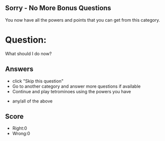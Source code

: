 ## Sorry - No More Bonus Questions

You now have all the powers and points that you can get
from this category.

# Question:
What should I do now?

## Answers
- click "Skip this question" 
- Go to another category and answer more questions if available
- Continue and play tetrominoes using the powers you have
* any/all of the above


## Score
- Right:0
- Wrong:0
